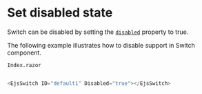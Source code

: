 # Set disabled state

Switch can be disabled by setting the [`disabled`](https://help.syncfusion.com/cr/cref_files/aspnetcore-blazor/Syncfusion.EJ2.RazorComponents~Syncfusion.EJ2.RazorComponents.Buttons.EjsSwitch~Disabled.html) property to true.

The following example illustrates how to disable support in Switch component.

`Index.razor`

```csharp

<EjsSwitch ID="default1" Disabled="true"></EjsSwitch>

  ```